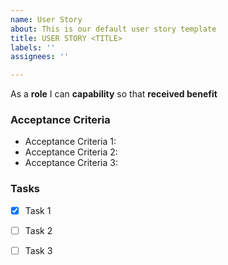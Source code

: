```yaml
---
name: User Story
about: This is our default user story template
title: USER STORY <TITLE>
labels: ''
assignees: ''

---
```


As a **role** I can **capability** so that **received benefit**

### **Acceptance Criteria**

- Acceptance Criteria 1:
- Acceptance Criteria 2:
- Acceptance Criteria 3:
  
### **Tasks**

- [x] Task 1
- [ ] Task 2
- [ ] Task 3
  
  
